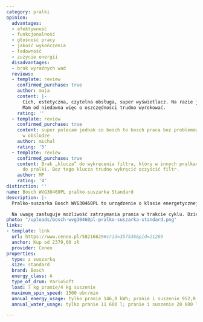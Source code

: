 ```yaml
---
category: pralki
opinion:
  advantages:
  - efektywność
  - funkcjonalność
  - głośność pracy
  - jakość wykończenia
  - ładowność
  - zużycie energii
  disadvantages:
  - brak wyraźnych wad
  reviews:
  - template: review
    confirmed_purchase: true
    author: maja
    content: |-
      Cich, estetyczna, czytelna obsługa, super wyświetlacz. Na razie jestem zadowolona.
      Mam od niedawna więc o oszczędności trudno wyrokować.
    rating: ''
  - template: review
    confirmed_purchase: true
    content: super polecam jednak co bosch to bosch praca bez problemów cicha i prosta
      w obsludze
    author: michal
    rating: '5'
  - template: review
    confirmed_purchase: true
    content: Brak „klucza” do wykręcenia filtra, który w innych pralkach był dołączany
      do pralki. Bez tego klucza trudno wykręcić oczyścić filtr.
    author: MP
    rating: '4'
distinction: ''
name: Bosch WVG30460PL pralko-suszarka Standard
description: |-
  Pralko-suszarka Bosch WVG30460PL to urządzenie o klasie energetycznej A. Urządzenie jest wyjątkowo ciche dzięki specjalnie zaprojektowanym ściankom oraz systemowi antywibracyjnemu. Model wyposażono w wiele programów prania i suszenia, również do tkanin delikatnych. Struktura bębna przypominającego kroplę wody pozwala dostosować obroty do rodzaju pranych tkanin.

  Na uwagę zasługuje możliwość zatrzymania prania w trakcie cyklu. Dzięki temu można dołożyć dodatkowe ubrania do bębna i kontynuować pranie. Pralko-suszarka Bosch WVG30460PL jest objęta 10 letnią gwarancją. Aby ją aktywować, wystarczy zarejestrować produkt przez Internet. Model pralki posiada opcję wstępnego podgrzania prania za pomocą strumienia powietrza. Dzięki temu ubrania są zdecydowanie czystsze. Urządzenie jest niezwykle oszczędne - pralka dobiera odpowiednią ilość wody w zależności od wagi prania w bębnie. Niewątpliwą zaletą jest funkcja opóźnionego startu - cykl można przesunąć nawet o 24 godziny.
photo: "/uploads/bosch-wvg30460pl-pralko-suszarka-standard.png"
links:
- template: link
  url: https://www.ceneo.pl/58216629#crid=357536&pid=21269
  anchor: Kup od 2379,00 zł
  provider: Ceneo
properties:
  type: z suszarką
  size: standard
  brand: Bosch
  energy_class: A
  type_of_drum: VarioSoft
  load: 7 kg pranie/4 kg suszenie
  maximum_spin_speed: 1500 obr/min
  annual_energy_usage: tylko pranie 146,0 kWh; pranie i suszenie 952,0 kWh
  annual_water_usage: tylko pranie 11 600 l; pranie i suszenie 20 600 l

---
```

